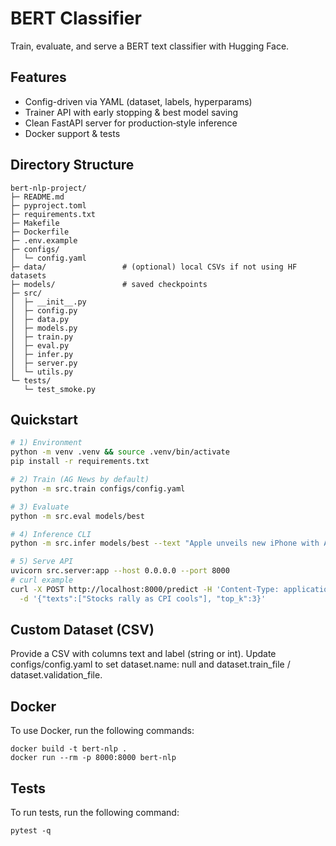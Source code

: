 # BERT Classifier

Train, evaluate, and serve a BERT text classifier with Hugging Face.

## Features
- Config-driven via YAML (dataset, labels, hyperparams)
- Trainer API with early stopping & best model saving
- Clean FastAPI server for production‑style inference
- Docker support & tests

## Directory Structure
```
bert-nlp-project/
├─ README.md
├─ pyproject.toml
├─ requirements.txt
├─ Makefile
├─ Dockerfile
├─ .env.example
├─ configs/
│  └─ config.yaml
├─ data/                 # (optional) local CSVs if not using HF datasets
├─ models/               # saved checkpoints
├─ src/
│  ├─ __init__.py
│  ├─ config.py
│  ├─ data.py
│  ├─ models.py
│  ├─ train.py
│  ├─ eval.py
│  ├─ infer.py
│  ├─ server.py
│  └─ utils.py
└─ tests/
   └─ test_smoke.py
```

## Quickstart
```bash
# 1) Environment
python -m venv .venv && source .venv/bin/activate
pip install -r requirements.txt

# 2) Train (AG News by default)
python -m src.train configs/config.yaml

# 3) Evaluate
python -m src.eval models/best

# 4) Inference CLI
python -m src.infer models/best --text "Apple unveils new iPhone with AI features"

# 5) Serve API
uvicorn src.server:app --host 0.0.0.0 --port 8000
# curl example
curl -X POST http://localhost:8000/predict -H 'Content-Type: application/json' \
  -d '{"texts":["Stocks rally as CPI cools"], "top_k":3}'
```

## Custom Dataset (CSV)
Provide a CSV with columns text and label (string or int). Update configs/config.yaml to set dataset.name: null and dataset.train_file / dataset.validation_file.

## Docker 
To use Docker, run the following commands:
```
docker build -t bert-nlp .
docker run --rm -p 8000:8000 bert-nlp
```

## Tests 
To run tests, run the following command:
```
pytest -q
```



